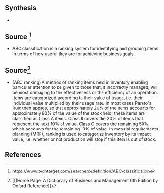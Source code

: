 ## Synthesis
- 
## Source [^1]
- ABC classification is a ranking system for identifying and grouping items in terms of how useful they are for achieving business goals.
## Source[^2]
- (ABC ranking) A method of ranking items held in inventory enabling particular attention to be given to those that, if incorrectly managed, will be most damaging to the effectiveness or the efficiency of an operation. Items are categorized according to their value of usage, i.e. their individual value multiplied by their usage rate. In most cases Pareto's Rule then applies, so that approximately $20 \%$ of the items accounts for approximately $80 \%$ of the value of the stock held; these items are classified as Class A items. Class B covers the $30 \%$ of items that represent the next $10 \%$ of value. Class C covers the remaining $50 \%$, which accounts for the remaining $10 \%$ of value. In material requirements planning (MRP), ranking is used to categorize inventory by its impact value, i.e. whether or not production will stop if this item is out of stock.
## References

[^1]: https://www.techtarget.com/searcherp/definition/ABC-classification
[^2]: [[(Home Page) A Dictionary of Business and Management 6th Edition by Oxford Reference]]